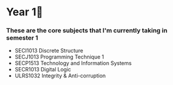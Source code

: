 # Year 1🌼
### These are the core subjects that I'm currently taking in semester 1
- SECI1013 Discrete Structure
- SECJ1013 Programming Technique 1
- SECP1513 Technology and Information Systems
- SECR1013 Digital Logic
- ULRS1032 Integrity & Anti-corruption

